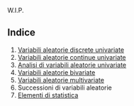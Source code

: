 W.I.P.

## Indice
1. [Variabili aleatorie discrete univariate](capitoli/1.md)
2. [Variabili aleatorie continue univariate](capitoli/2.md)
3. [Analisi di variabili aleatorie univariate](capitoli/3.md)
4. [Variabili aleatorie bivariate](capitoli/4.md)
5. [Variabili aleatorie multivariate](capitoli/5.md)
6. Successioni di variabili aleatorie
7. [Elementi di statistica](capitoli/7.md)

